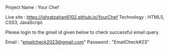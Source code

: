 Project Name : Your Chef

Live site : https://ishratzahan6102.github.io/YourChef
Technology : HTML5, CSS3, JavaScript.

Please login to the gmail id given below to check successful email query.

Email : "emailcheck2023@gmail.com"
Password : "EmailCheck#23"
